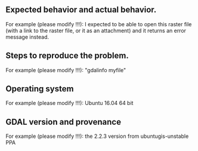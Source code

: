 <!--
IMPORTANT: Do NOT use GitHub to post any questions or support requests!
           They will be closed immediately and ignored.

Questions should go to the gdal-dev mailing list at
https://lists.osgeo.org/mailman/listinfo/gdal-dev
or other support forums. GitHub issues are for bug
reports and suggestions for new features.

If you think there is an issue with coordinate order in GDAL 3.0, then it is
likely an intended behaviour. See https://github.com/OSGeo/gdal/issues/1974
for more explanations.

The GDAL project is made of contributions from various individuals and
organizations, each with their own focus. The issue you are facing is
not necessarily in the priority list of those contributors and consequently
there is no guarantee that it will be addressed in a timely manner.
If this bug report or feature request is high-priority for you,
we suggest engaging a GDAL developer or support organisation and
financially sponsoring a fix.

-->

## Expected behavior and actual behavior.

For example (please modify !!!): I expected to be able to open this raster file (with a link to
the raster file, or it as an attachment) and it returns an error message
instead.

## Steps to reproduce the problem.

For example (please modify !!!): "gdalinfo myfile"

## Operating system

For example (please modify !!!): Ubuntu 16.04 64 bit

## GDAL version and provenance

For example (please modify !!!): the 2.2.3 version from ubuntugis-unstable PPA
